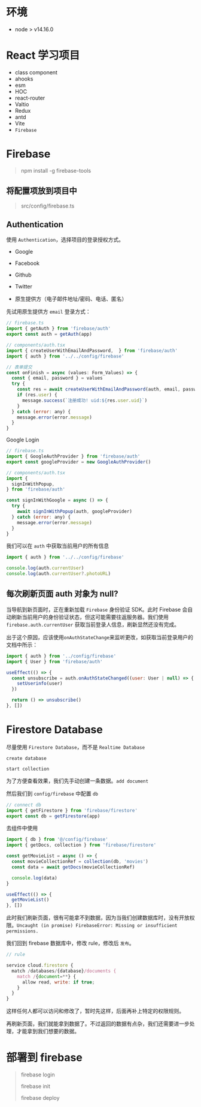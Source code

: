 # 环境
- node > v14.16.0

# React 学习项目

- class component
- ahooks
- esm
- HOC
- react-router
- Valtio
- Redux
- antd
- Vite
- `Firebase`


# Firebase

> npm install -g firebase-tools

## 将配置项放到项目中

> src/config/firebase.ts

## Authentication

使用 `Authentication`，选择项目的登录授权方式。

- Google

- Facebook

- Github

- Twitter

- 原生提供方（电子邮件地址/密码、电话、匿名）


先试用原生提供方 `email` 登录方式：

```js
// firebase.ts
import { getAuth } from 'firebase/auth'
export const auth = getAuth(app)

// components/auth.tsx
import { createUserWithEmailAndPassword,  } from 'firebase/auth'
import { auth } from '../../config/firebase'

// 表单提交
const onFinish = async (values: Form_Values) => {
  const { email, password } = values
  try {
    const res = await createUserWithEmailAndPassword(auth, email, password)
    if (res.user) {
      message.success(`注册成功! uid:${res.user.uid}`)
    }
  } catch (error: any) {
    message.error(error.message)
  }
}
```

Google Login

```js
// firebase.ts
import { GoogleAuthProvider } from 'firebase/auth'
export const googleProvider = new GoogleAuthProvider()

// components/auth.tsx
import {
  signInWithPopup,
} from 'firebase/auth'

const signInWithGoogle = async () => {
  try {
    await signInWithPopup(auth, googleProvider)
  } catch (error: any) {
    message.error(error.message)
  }
}
```

我们可以在 `auth` 中获取当前用户的所有信息

```js
import { auth } from '../../config/firebase'

console.log(auth.currentUser)
console.log(auth.currentUser?.photoURL)
```

## 每次刷新页面 auth 对象为 null?

当导航到新页面时，正在重新加载 `Firebase` 身份验证 SDK。此时 Firebase 会自动刷新当前用户的身份验证状态，但这可能需要往返服务器。我们使用 `firebase.auth.currentUser` 获取当前登录人信息，刷新显然还没有完成。

出于这个原因，应该使用`onAuthStateChange`来监听更改，如获取当前登录用户的文档中所示：

```js
import { auth } from '../config/firebase'
import { User } from 'firebase/auth'

useEffect(() => {
  const unsubscribe = auth.onAuthStateChanged((user: User | null) => {
    setUserinfo(user)
  })

  return () => unsubscribe()
}, [])
```

# Firestore Database

尽量使用 `Firestore Database`，而不是 `Realtime Database`

`create database`

`start collection`

为了方便查看效果，我们先手动创建一条数据。`add document`

然后我们到 `config/firebase` 中配置 `db`

```js
// connect db
import { getFirestore } from 'firebase/firestore'
export const db = getFirestore(app)
```

去组件中使用

```js
import { db } from '@/config/firebase'
import { getDocs, collection } from 'firebase/firestore'

const getMovieList = async () => {
  const movieCollectionRef = collection(db, 'movies')
  const data = await getDocs(movieCollectionRef)

  console.log(data)
}

useEffect(() => {
  getMovieList()
}, [])
```

此时我们刷新页面，很有可能拿不到数据，因为当我们创建数据库时，没有开放权限。`Uncaught (in promise) FirebaseError: Missing or insufficient permissions.`

我们回到 firebase 数据库中，修改 rule，修改后 `发布`。
```js
// rule

service cloud.firestore {
  match /databases/{database}/documents {
    match /{document=**} {
      allow read, write: if true;
    }
  }
}
```
这样任何人都可以访问和修改了，暂时先这样，后面再补上特定的权限规则。

再刷新页面，我们就能拿到数据了。不过返回的数据有点杂，我们还需要进一步处理，才能拿到我们想要的数据。




# 部署到 firebase

> firebase login
>
> firebase init
>
> firebase deploy
